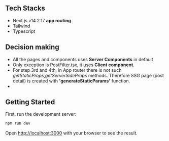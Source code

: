 ## Tech Stacks

- Next.js v14.2.17 **app routing**
- Tailwind
- Typescript

## Decision making

- All the pages and components uses **Server Components** in default
- Only exception is PostFilter.tsx, it uses **Client component**.
- For step 3rd and 4th, in App router there is not such _getStaticProps_,_getServerSideProps_ methods. Therefore SSG page (post detail) is created with **'generateStaticParams'** function.
-

## Getting Started

First, run the development server:

```bash
npm run dev
```

Open [http://localhost:3000](http://localhost:3000) with your browser to see the result.
